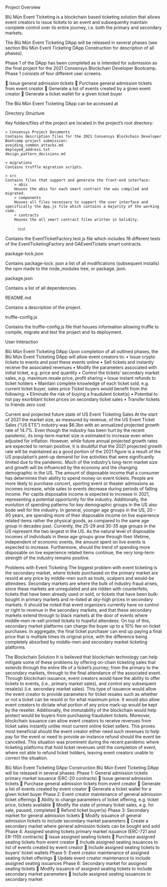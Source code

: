 Project Overview

Blü Mün Event Ticketing is a blockchain based ticketing solution that allows event creators to issue tickets to an event and subsequently maintain complete control over its entire journey, i.e. both the primary and secondary markets.

The Blü Mün Event Ticketing DApp will be released in several phases (see section Blü Mün Event Ticketing DApp Construction for description of all phases).

Phase 1 of the DApp has been completed as is intended for submission as the final project for the 2021 Consensys Blockchain Developer Bootcamp. Phase 1 consists of four different user screens.

	Issue general admission tickets
	Purchase general admission tickets from event creator
	Generate a list of events created by a given event creator
	Generate a ticket wallet for a given ticket buyer

The Blü Mün Event Ticketing DApp can be accessed at

Directory Structure

Key folders/files of the project are located in the project’s root directory:

    > Consensys Project Documents
    Contains description files for the 2021 Consensys Blockchain Developer Bootcamp project submission:
    avoiding_common_attacks.md
    deployed_address.txt
    design_pattern_decisions.md

    > migrations
    Contains truffle migration scripts.

    > src
    Contains files that support and generate the front-end interface:
        > abis
        Houses the abis for each smart contract the was compiled and migrated.
        > components
        Houses all files necessary to support the user interface and specifically the App.js file which contains a majority of the working code.
        > contracts
        Houses the all smart contract files written in Solidity.


> test

Contains the EventTicketFactory.test.js file which includes 18 different tests of the EventTicketingFactory and GAEventTickets smart contracts.

package-lock.json

Contains package-lock. json a list of all modifications (subsequent installs) the npm made to the node_modules tree, or package. json.

package.json

Contains a list of all dependencies.

README.md

Contains a description of the project.

truffle-config.js

Contains the truffle-config.js file that houses information allowing truffle to compile, migrate and test the project and its deployment.

User Interaction


Blü Mün Event Ticketing DApp
Upon completion of all outlined phases, the Blü Mün Event Ticketing DApp will allow event creators to:
•	Issue crypto tickets to events and post these events online
•	Sell tickets and instantly receive the associated revenues
•	Modify the parameters associated with initial ticket, e.g. price and quantity
•	Control the tickets’ secondary market sales, e.g. maximum resale price, profit sharing
•	Issue instant refunds to ticket holders
•	Maintain complete knowledge of each ticket sold, e.g. current ticket buyer, sales price
Ticket buyers would benefit from the following:
•	Eliminate the risk of buying a fraudulent ticket(s)
•	Potential to not pay exorbitant ticket prices on secondary ticket sales
•	Transfer tickets to friends zero cost

Current and projected future state of US Event Ticketing Sales
At the start of 2021 the market size, as measured by revenue, of the US Event Ticket Sales (“US ETS”) industry was $6.3bn with an annualized projected growth rate of 14.7%. Even though the industry has been hurt by the recent pandemic, its long-term market size is estimated to increase even when adjusted for inflation. However, while future annual projected growth rates are expected to remain positive, it is doubtful that the 2021 projected growth rate will be maintained as a good portion of the 2021 figure is a result of the US population’s pent-up demand for live activities that were significantly limited due to the pandemic.
Much of the industry’s long-term market size and growth will be influenced by the economy and the changing demographic in the US. The amount of disposable income that a consumer has determines their ability to spend money on event tickets. People are more likely to purchase concert, sporting event or theater admissions as incomes increase, while sales to events decrease during periods of falling income. Per capita disposable income is expected to increase in 2021, representing a potential opportunity for the industry.
Additionally, the evolution of spending patterns for key demographic groups in the US also bode well for the industry. In general, younger age groups in the US, 20 – 40 years, are spending more of their disposable income on live experience related items rather the physical goods, as compared to the same age group in decades past.
Currently, the 25-29 and 30-35 age groups in the US represent the two largest in the US. As the natural level of disposable incomes of individuals in these age groups grow through their lifetime, independent of economic events, the amount spent on live events is expected to increase. Furthermore, should the trend of spending more disposable on live experience related items continue, the very long-term strength of the industry remains positive.

Problems with Event Ticketing
The biggest problem with event ticketing is the secondary market, where tickets purchased on the primary market are resold at any price by middle-men such as touts, scalpers and would-be attendees. Secondary markets are where the bulk of industry fraud arises, since these markets are unregulated and are ridden with counterfeits, tickets that have been already used or sold, or tickets that have been bulk-bought in primary markets and re-listed at sky-high prices in secondary markets. It should be noted that event organizers currently have no control or right to revenue in the secondary markets, and that these secondary markets extend through to black markets at the door of events where middle-men re-sell printed tickets to hopeful attendees. On top of this, secondary market platforms can charge the buyer up to a 10% fee on ticket purchases. In aggregate, the final ticket purchaser can end up paying a final price that is multiple times its original price, with the difference being completely absorbed by middle-men and secondary market ticketing platforms.

The Blockchain Solution
It is believed that blockchain technology can help mitigate some of these problems by offering on-chain ticketing sales that extends through the entire life of a ticket’s journey; from the primary to the secondary markets, through to the final attendance of the associated event.
Through blockchain issuance, event creators would have the ability to offer tickets to events, (i.e., primary market sales), and control any subsequent resale(s) (i.e. secondary market sales). This type of issuance would allow the event creator to provide parameters for ticket resales such as whether or not a ticket can be resold or for what maximum price. It would also allow event creators to dictate what portion of any price mark-up would be kept by the reseller.
Additionally, the immutability of the blockchain would help protect would be buyers from purchasing fraudulent tickets.
Moreover, blockchain issuance can allow event creators to receive revenues from ticket sales instantly unlike most current online ticket sellers. This proves most beneficial should the event creator either need such revenues to help pay for the event or need to provide an instance refund should the event be cancelled. This situation was prominent during the recent pandemic where ticketing platforms that hold ticket revenues until the completion of event, where not able to refund ticket holders, leaving event creators unable to correct the situation.



Blü Mün Event Ticketing DApp Construction
Blü Mün Event Ticketing DApp will be released in several phases:
Phase 1: General admission tickets primary market issuance (ERC-20 contracts)
	Issue general admission tickets
	Purchase general admission tickets from event creator
	Generate a list of events created by event creator
	Generate a ticket wallet for a given ticket buyer
Phase 2: Event creator maintenance of general admission ticket offerings
	Ability to change parameters of ticket offering, e.g. ticket price, tickets available
	Modify the state of primary ticket sales, e.g. for sale, paused, completed
	Refund ticket buyer(s)
Phase 3: Secondary market for general admission tickets
	Modify issuance of general admission tickets to include secondary market parameters
	Create a secondary market where general admission tickets can be bought and sold
Phase 4: Assigned seating tickets primary market issuance (ERC-721 and ER-1155 contracts)
	Issue assigned seating tickets
	Purchase assigned seating tickets from event creator
	Include assigned seating issuances to list of events created by event creator
	Include assigned seating tickets to buyers’ ticket wallets
Phase 5: Event creator maintenance of assigned seating ticket offerings
	Update event creator maintenance to include assigned seating issuances
Phase 6: Secondary market for assigned seating tickets
	Modify issuance of assigned seating tickets to include secondary market parameters
	Include assigned seating issuances to secondary market

